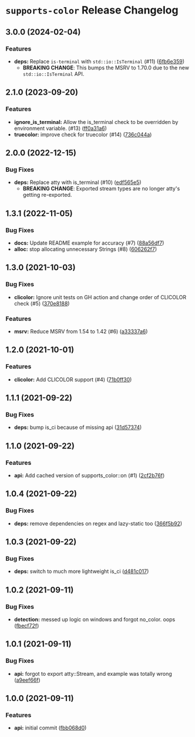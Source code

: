 # `supports-color` Release Changelog

<a name="3.0.0"></a>
## 3.0.0 (2024-02-04)

### Features

* **deps:** Replace `is-terminal` with `std::io::IsTerminal` (#11) ([6fb6e359](https://github.com/zkat/supports-color/commit/6fb6e35961055a701264d879744f615c25b7629d))
    * **BREAKING CHANGE**: This bumps the MSRV to 1.70.0 due to the new `std::io::IsTerminal` API.

<a name="2.1.0"></a>
## 2.1.0 (2023-09-20)

### Features

* **ignore_is_terminal:** Allow the is_terminal check to be overridden by environment variable. (#13) ([ff0a31a6](https://github.com/zkat/supports-color/commit/ff0a31a672da89a48ad1978220184b91218fde32))
* **truecolor:** improve check for truecolor (#14) ([736c044a](https://github.com/zkat/supports-color/commit/736c044a9aa36e259fef25cd790c466f1bf7b011))

<a name="2.0.0"></a>
## 2.0.0 (2022-12-15)

### Bug Fixes

* **deps:** Replace atty with is_terminal (#10) ([edf565e5](https://github.com/zkat/supports-color/commit/edf565e553a2ad8b429a0b54ecec4128b6430e2b))
    * **BREAKING CHANGE**: Exported stream types are no longer atty's getting re-exported.

<a name="1.3.1"></a>
## 1.3.1 (2022-11-05)

### Bug Fixes

* **docs:** Update README example for accuracy (#7) ([88a56df7](https://github.com/zkat/supports-color/commit/88a56df7d3143cd71b1f5ad88b0f65ff6ddce8eb))
* **alloc:** stop allocating unnecessary Strings (#8) ([606262f7](https://github.com/zkat/supports-color/commit/606262f7c1fd117610b582fa28ae0acf60341164))

<a name="1.3.0"></a>
## 1.3.0 (2021-10-03)

### Bug Fixes

* **clicolor:** Ignore unit tests on GH action and change order of CLICOLOR check (#5) ([370e8188](https://github.com/zkat/supports-color/commit/370e81885bf683287cdb2f639b59b86425d90e9c))

### Features

* **msrv:** Reduce MSRV from 1.54 to 1.42 (#6) ([a33337a6](https://github.com/zkat/supports-color/commit/a33337a653d3bfe71007947cd3ee57a787dcce64))

<a name="1.2.0"></a>
## 1.2.0 (2021-10-01)

### Features

* **clicolor:** Add CLICOLOR support (#4) ([71b0ff30](https://github.com/zkat/supports-color/commit/71b0ff30be9a9aa78d2d0197957d815fc5d1a357))

<a name="1.1.1"></a>
## 1.1.1 (2021-09-22)

### Bug Fixes

* **deps:** bump is_ci because of missing api ([31d57374](https://github.com/zkat/supports-color/commit/31d5737420ae2a587e63f4ce03ad3099dad25289))

<a name="1.1.0"></a>
## 1.1.0 (2021-09-22)

### Features

* **api:** Add cached version of supports_color::on (#1) ([2cf2b76f](https://github.com/zkat/supports-color/commit/2cf2b76f585d591acda45c28bffeeba28d030bfd))

<a name="1.0.4"></a>
## 1.0.4 (2021-09-22)

### Bug Fixes

* **deps:** remove dependencies on regex and lazy-static too ([366f5b92](https://github.com/zkat/supports-color/commit/366f5b92c8c806572f74adc91e8716e434a95efb))

<a name="1.0.3"></a>
## 1.0.3 (2021-09-22)

### Bug Fixes

* **deps:** switch to much more lightweight is_ci ([d481c017](https://github.com/zkat/supports-color/commit/d481c01754ebaefa7bcaf154b8a7c7d8d25bebb5))

<a name="1.0.2"></a>
## 1.0.2 (2021-09-11)

### Bug Fixes

* **detection:** messed up logic on windows and forgot no_color. oops ([fbecf72f](https://github.com/zkat/supports-color/commit/fbecf72f6331ddc08de625861d9bece0370b07c3))

<a name="1.0.1"></a>
## 1.0.1 (2021-09-11)

### Bug Fixes

* **api:** forgot to export atty::Stream, and example was totally wrong ([a9eef66f](https://github.com/zkat/supports-color/commit/a9eef66f5fa6b75b14bbb4d860f24dba9dcf5724))

<a name="1.0.0"></a>
## 1.0.0 (2021-09-11)

### Features

* **api:** initial commit ([fbb068d0](https://github.com/zkat/supports-color/commit/fbb068d070687eac0ecbef23015c07cd025ce161))

